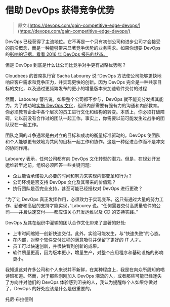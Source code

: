 # 借助 DevOps 获得竞争优势

> 原文:[https://devops.com/gain-competitive-edge-devops/](https://devops.com/gain-competitive-edge-devops/)

DevOps 已经获得了主流地位。它不再是一个只有初创公司和进步公司才会接受的前沿概念，而是一种能够带来显著竞争优势的业务需求。如果你想要 DevOps 的[影响的证据，看看 2016 年 DevOps 报告的状态。](https://devops.com/everything-ops-devops-principles-applied-broadly/)

但是 DevOps 到底是什么让公司比竞争对手更有战略优势呢？

Cloudbees 的首席执行官 Sacha Labourey 说:“DevOps 方法使公司能够更快地响应客户需求和竞争压力，并实现更快的创新。因为 DevOps 完全是一种共享目标的文化，以及通过更频繁发布的更小的增量版本来加速软件交付的过程

然而，Labourey 警告说，如果整个公司都不参与，DevOps 就不能充分发挥其能力。为了成功地[实施 DevOps 文化](https://devops.com/defining-devops-not-theory-implementation/)，组织内部需要有强有力的沟通和内部教育。你必须教育企业中各个层次的员工进行文化和结构的转变。本质上，你必须打破障碍，让以前没有合作过的团队一起工作。事实上，你需要以前可能发生过战争的团队现在一起工作。

团队之间的斗争通常是由对立的目标和成功的衡量标准驱动的。DevOps 使团队和个人能够更有效地为共同的目标一起工作和协作。这是一种促进合作而不是冲突的协同作用。

Labourey 表示，任何公司都有向 DevOps 文化转型的潜力。但是，在规划开发运维转型之前，组织必须回答一些关键问题:

*   企业能否承诺投入必要的时间和努力来实现内部变革和行为？
*   公司环境是否支持 DevOps 文化及其带来的价值观？
*   执行团队是否完全支持，甚至可能已经授权对 DevOps 进行更改？

“为了让 DevOps 真正发挥作用，必须致力于实现变革。这只有通过大量的努力工作、勤奋和高层的支持才能实现，”Labourey 说。“任何需要交付高质量软件的公司——并且快速交付——都应该关心开发运维以及 CD 的支持实践。”

DevOps 及其在组织中灌输的团队合作文化带来了显著的好处:

*   上市时间缩短—创新快速交付。此外，实验可能发生，与“快速失败”的心态。
*   在内部，对整个软件交付过程的满意吸引并保留了更好的 IT 人才。
*   员工可以快速创新，并很快看到创新的成果。
*   软件质量更高，因为版本更小，增量生产，对整个应用程序和基础设施的影响更小。

我知道这对许多公司和个人来说并不新鲜，在某种程度上，我是在向众所周知的唱诗班布道。然而，对于那些刚刚加入 DevOps 潮流的人，或者那些可能已经迷失了方向并对他们的 DevOps 体验感到沮丧的人，我认为提醒每个人如果你做对了，DevOps 的好处应该是什么是很重要的。

托尼·布拉德利